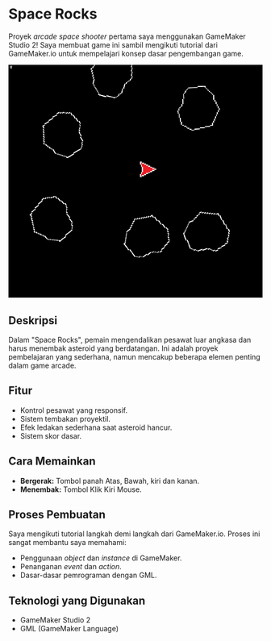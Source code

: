 # Space Rocks

Proyek *arcade space shooter* pertama saya menggunakan GameMaker Studio 2! Saya membuat game ini sambil mengikuti tutorial dari GameMaker.io untuk mempelajari konsep dasar pengembangan game.

![Screenshot Game (Jika ada)](screenshot.png)

## Deskripsi

Dalam "Space Rocks", pemain mengendalikan pesawat luar angkasa dan harus menembak asteroid yang berdatangan. Ini adalah proyek pembelajaran yang sederhana, namun mencakup beberapa elemen penting dalam game arcade.

## Fitur

*   Kontrol pesawat yang responsif.
*   Sistem tembakan proyektil.
*   Efek ledakan sederhana saat asteroid hancur.
*   Sistem skor dasar.

## Cara Memainkan

*   **Bergerak:** Tombol panah Atas, Bawah, kiri dan kanan.
*   **Menembak:** Tombol Klik Kiri Mouse.

## Proses Pembuatan

Saya mengikuti tutorial langkah demi langkah dari GameMaker.io. Proses ini sangat membantu saya memahami:

*   Penggunaan *object* dan *instance* di GameMaker.
*   Penanganan *event* dan *action*.
*   Dasar-dasar pemrograman dengan GML.

## Teknologi yang Digunakan

*   GameMaker Studio 2
*   GML (GameMaker Language)
